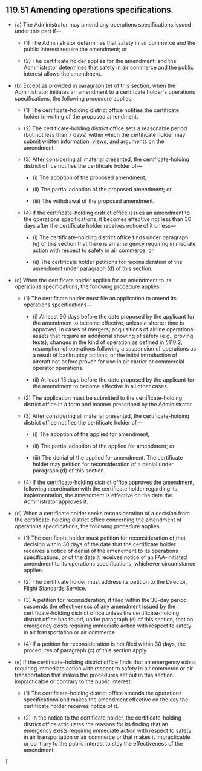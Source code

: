 ## 119.51   Amending operations specifications.

- (a) The Administrator may amend any operations specifications issued under this part if—

	+ (1) The Administrator determines that safety in air commerce and the public interest require the amendment; or

	+ (2) The certificate holder applies for the amendment, and the Administrator determines that safety in air commerce and the public interest allows the amendment.

- (b) Except as provided in paragraph (e) of this section, when the Administrator initiates an amendment to a certificate holder's operations specifications, the following procedure applies:

	+ (1) The certificate-holding district office notifies the certificate holder in writing of the proposed amendment.

	+ (2) The certificate-holding district office sets a reasonable period (but not less than 7 days) within which the certificate holder may submit written information, views, and arguments on the amendment.

	+ (3) After considering all material presented, the certificate-holding district office notifies the certificate holder of—

		* (i) The adoption of the proposed amendment;

		* (ii) The partial adoption of the proposed amendment; or

		* (iii) The withdrawal of the proposed amendment.

	+ (4) If the certificate-holding district office issues an amendment to the operations specifications, it becomes effective not less than 30 days after the certificate holder receives notice of it unless—

		* (i) The certificate-holding district office finds under paragraph (e) of this section that there is an emergency requiring immediate action with respect to safety in air commerce; or

		* (ii) The certificate holder petitions for reconsideration of the amendment under paragraph (d) of this section.

- (c) When the certificate holder applies for an amendment to its operations specifications, the following procedure applies:

	+ (1) The certificate holder must file an application to amend its operations specifications—

		* (i) At least 90 days before the date proposed by the applicant for the amendment to become effective, unless a shorter time is approved, in cases of mergers; acquisitions of airline operational assets that require an additional showing of safety (e.g., proving tests); changes in the kind of operation as defined in §110.2; resumption of operations following a suspension of operations as a result of bankruptcy actions; or the initial introduction of aircraft not before proven for use in air carrier or commercial operator operations.

		* (ii) At least 15 days before the date proposed by the applicant for the amendment to become effective in all other cases.

	+ (2) The application must be submitted to the certificate-holding district office in a form and manner prescribed by the Administrator.

	+ (3) After considering all material presented, the certificate-holding district office notifies the certificate holder of—

		* (i) The adoption of the applied for amendment;

		* (ii) The partial adoption of the applied for amendment; or

		* (iii) The denial of the applied for amendment. The certificate holder may petition for reconsideration of a denial under paragraph (d) of this section.

	+ (4) If the certificate-holding district office approves the amendment, following coordination with the certificate holder regarding its implementation, the amendment is effective on the date the Administrator approves it.

- (d) When a certificate holder seeks reconsideration of a decision from the certificate-holding district office concerning the amendment of operations specifications, the following procedure applies:

	+ (1) The certificate holder must petition for reconsideration of that decision within 30 days of the date that the certificate holder receives a notice of denial of the amendment to its operations specifications, or of the date it receives notice of an FAA-initiated amendment to its operations specifications, whichever circumstance applies.

	+ (2) The certificate holder must address its petition to the Director, Flight Standards Service.

	+ (3) A petition for reconsideration, if filed within the 30-day period, suspends the effectiveness of any amendment issued by the certificate-holding district office unless the certificate-holding district office has found, under paragraph (e) of this section, that an emergency exists requiring immediate action with respect to safety in air transportation or air commerce.

	+ (4) If a petition for reconsideration is not filed within 30 days, the procedures of paragraph (c) of this section apply.

- (e) If the certificate-holding district office finds that an emergency exists requiring immediate action with respect to safety in air commerce or air transportation that makes the procedures set out in this section impracticable or contrary to the public interest:

	+ (1) The certificate-holding district office amends the operations specifications and makes the amendment effective on the day the certificate holder receives notice of it.

	+ (2) In the notice to the certificate holder, the certificate-holding district office articulates the reasons for its finding that an emergency exists requiring immediate action with respect to safety in air transportation or air commerce or that makes it impracticable or contrary to the public interest to stay the effectiveness of the amendment.

[